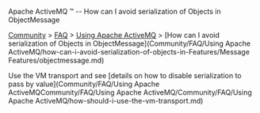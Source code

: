 Apache ActiveMQ ™ -- How can I avoid serialization of Objects in ObjectMessage 

[Community](community.md) > [FAQ](CommunityCommunity/Community/faq.md) > [Using Apache ActiveMQ](Community/FAQCommunity/FAQ/Community/FAQ/using-apache-activemq.md) > [How can I avoid serialization of Objects in ObjectMessage](Community/FAQ/Using Apache ActiveMQ/how-can-i-avoid-serialization-of-objects-in-Features/Message Features/objectmessage.md)


Use the VM transport and see [details on how to disable serialization to pass by value](Community/FAQ/Using Apache ActiveMQCommunity/FAQ/Using Apache ActiveMQ/Community/FAQ/Using Apache ActiveMQ/how-should-i-use-the-vm-transport.md)

